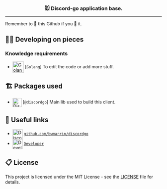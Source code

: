 <h3 align="center">
    🐭 Discord-go application base.
</h3>
<hr>

Remember to 🌟 this Github if you 💖 it.

## 👨‍💻 Developing on pieces

### Knowledge requirements

-   <img src="https://go.dev/images/go-logo-blue.svg" alt="Golang" width="36" align="center"> [`Golang`] To edit the code or add more stuff.

## 🏗️ Packages used

-   <img src="https://user-images.githubusercontent.com/45903404/175296065-db074aee-b241-4af4-ba3b-6a31f6e91051.png" alt="Discord.js" width="29" align="center"> [`@discordgo`] Main lib used to build this client.

## 🔗 Useful links

-   <img src="https://user-images.githubusercontent.com/45903404/175296065-db074aee-b241-4af4-ba3b-6a31f6e91051.png" alt="Discord" width="32" align="center"> [`github.com/bwmarrin/discordgo`][libgithub]
-   <img src="https://skillzl.me/favicon.ico" alt="Developer" width="32" align="center"> [`Developer`][dev]

## 📋 License

This project is licensed under the MIT License - see the [LICENSE](LICENSE) file for details.

[libgithub]: https://github.com/bwmarrin/discordgo
[dev]: https://skillzl.me/
